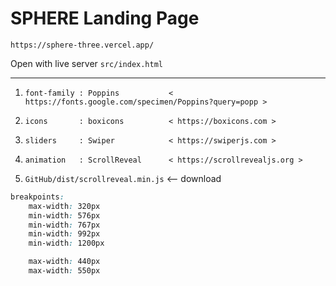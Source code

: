 
# SPHERE Landing Page

`https://sphere-three.vercel.app/`

Open with live server `src/index.html`

---

1. `font-family : Poppins           < https://fonts.google.com/specimen/Poppins?query=popp >`

2. `icons       : boxicons          < https://boxicons.com >`
3. `sliders     : Swiper            < https://swiperjs.com >`
4. `animation   : ScrollReveal      < https://scrollrevealjs.org >`

5. `GitHub/dist/scrollreveal.min.js`    <-- download

``` css
breakpoints:
    max-width: 320px
    min-width: 576px
    min-width: 767px
    min-width: 992px
    min-width: 1200px

    max-width: 440px
    max-width: 550px
```
